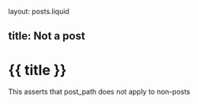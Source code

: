 layout: posts.liquid

title:  Not a post
---
# {{ title }}

This asserts that post_path does not apply to non-posts

